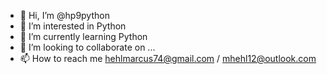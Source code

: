 - 👋 Hi, I’m @hp9python
- 👀 I’m interested in Python
- 🌱 I’m currently learning Python
- 💞️ I’m looking to collaborate on ...
- 📫 How to reach me hehlmarcus74@gmail.com / mhehl12@outlook.com

<!---
hp9python/hp9python is a ✨ special ✨ repository because its `README.md` (this file) appears on your GitHub profile.
You can click the Preview link to take a look at your changes.
--->

